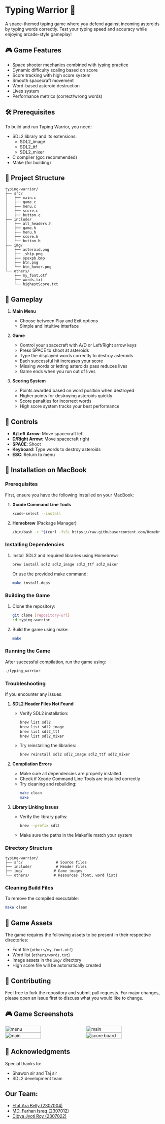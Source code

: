 # Typing Warrior 🚀

A space-themed typing game where you defend against incoming asteroids by typing words correctly. Test your typing speed and accuracy while enjoying arcade-style gameplay!

## 🎮 Game Features

- Space shooter mechanics combined with typing practice
- Dynamic difficulty scaling based on score
- Score tracking with high score system
- Smooth spacecraft movement
- Word-based asteroid destruction
- Lives system
- Performance metrics (correct/wrong words)

## 🛠️ Prerequisites

To build and run Typing Warrior, you need:

- SDL2 library and its extensions:
  - SDL2_image
  - SDL2_ttf
  - SDL2_mixer
- C compiler (gcc recommended)
- Make (for building)

## 📁 Project Structure

```
typing-warrior/
├── src/
│   ├── main.c
│   ├── game.c
│   ├── menu.c
│   ├── score.c
│   ├── button.c
├── include/
│   ├── all_headers.h
│   ├── game.h
│   ├── menu.h
│   ├── score.h
│   └── button.h
├── img/
│   ├── asteroid.png
│   ├── _ship.png
│   ├── spexpb.bmp
│   ├── btn.png
│   └── btn_hover.png
└── others/
    ├── my_font.otf
    ├── words.txt
    └── highestScore.txt
```

## 🎯 Gameplay

1. **Main Menu**
   - Choose between Play and Exit options
   - Simple and intuitive interface

2. **Game**
   - Control your spacecraft with A/D or Left/Right arrow keys
   - Press SPACE to shoot at asteroids
   - Type the displayed words correctly to destroy asteroids
   - Each successful hit increases your score
   - Missing words or letting asteroids pass reduces lives
   - Game ends when you run out of lives

3. **Scoring System**
   - Points awarded based on word position when destroyed
   - Higher points for destroying asteroids quickly
   - Score penalties for incorrect words
   - High score system tracks your best performance

## 🚀 Controls

- **A/Left Arrow**: Move spacecraft left
- **D/Right Arrow**: Move spacecraft right
- **SPACE**: Shoot
- **Keyboard**: Type words to destroy asteroids
- **ESC**: Return to menu

## 🔧 Installation on MacBook

### Prerequisites

First, ensure you have the following installed on your MacBook:

1. **Xcode Command Line Tools**
   ```bash
   xcode-select --install
   ```

2. **Homebrew** (Package Manager)
   ```bash
   /bin/bash -c "$(curl -fsSL https://raw.githubusercontent.com/Homebrew/install/HEAD/install.sh)"
   ```

### Installing Dependencies

1. Install SDL2 and required libraries using Homebrew:
   ```bash
   brew install sdl2 sdl2_image sdl2_ttf sdl2_mixer
   ```
   
   Or use the provided make command:
   ```bash
   make install-deps
   ```

### Building the Game

1. Clone the repository:
   ```bash
   git clone [repository-url]
   cd typing-warrior
   ```

2. Build the game using make:
   ```bash
   make
   ```

### Running the Game

After successful compilation, run the game using:
```bash
./typing_warrior
```

### Troubleshooting

If you encounter any issues:

1. **SDL2 Header Files Not Found**
   - Verify SDL2 installation:
     ```bash
     brew list sdl2
     brew list sdl2_image
     brew list sdl2_ttf
     brew list sdl2_mixer
     ```
   - Try reinstalling the libraries:
     ```bash
     brew reinstall sdl2 sdl2_image sdl2_ttf sdl2_mixer
     ```

2. **Compilation Errors**
   - Make sure all dependencies are properly installed
   - Check if Xcode Command Line Tools are installed correctly
   - Try cleaning and rebuilding:
     ```bash
     make clean
     make
     ```

3. **Library Linking Issues**
   - Verify the library paths:
     ```bash
     brew --prefix sdl2
     ```
   - Make sure the paths in the Makefile match your system

### Directory Structure

```
typing-warrior/
├── src/               # Source files
├── include/           # Header files
├── img/              # Game images
└── others/           # Resources (font, word list)
```

### Cleaning Build Files

To remove the compiled executable:
```bash
make clean
```


## 🎨 Game Assets

The game requires the following assets to be present in their respective directories:
- Font file (`others/my_font.otf`)
- Word list (`others/words.txt`)
- Image assets in the `img/` directory
- High score file will be automatically created

## 📝 Contributing

Feel free to fork the repository and submit pull requests. For major changes, please open an issue first to discuss what you would like to change.

## 🎮 Game Screenshots

<div style="display: flex; flex-wrap: wrap; justify-content: space-between;">
   <img src="ss/menu.png" alt="menu" style="width: 48%;">
   <img src="ss/main_1.png" alt="main" style="width: 48%;">
   <img src="ss/main_2.png" alt="main" style="width: 48%;">
   <img src="ss/score.png" alt="score board" style="width: 48%;">
</div>

## 🙏 Acknowledgments

Special thanks to:
- Shawon sir and Taj sir
- SDL2 development team


## Our Team:
- [Efat Ara Belly (2307004)](https://github.com/belllii)
- [MD. Farhan Israq (2307012)](https://github.com/Mr-farhan404)
- [Dibya Jyoti Roy (2307022)](https://github.com/RoyDibyaJyoti)
